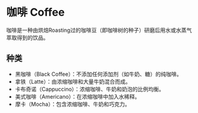 # 咖啡 Coffee
咖啡是一种由烘焙Roasting过的咖啡豆（即咖啡树的种子）研磨后用水或水蒸气萃取得到的饮品。

## 种类
- 黑咖啡（Black Coffee）：不添加任何添加剂（如牛奶、糖）的纯咖啡。
- 拿铁（Latte）：由浓缩咖啡和大量牛奶混合而成。
- 卡布奇诺（Cappuccino）：浓缩咖啡、牛奶和奶泡的比例均衡。
- 美式咖啡（Americano）：在浓缩咖啡中加入水稀释。
- 摩卡（Mocha）：包含浓缩咖啡、牛奶和巧克力。